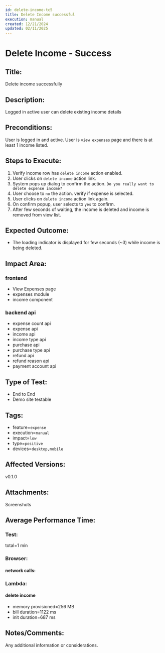 ```yaml
---
id: delete-income-tc5
title: Delete Income successful
execution: manual
created: 12/21/2024
updated: 02/11/2025
---
```


# Delete Income - Success

## Title:

Delete income successfully

## Description:

Logged in active user can delete existing income details

## Preconditions:

User is logged in and active. User is `view expenses` page and there is at least 1 income listed.

## Steps to Execute:

1. Verify income row has `delete income` action enabled.
2. User clicks on `delete income` action link.
3. System pops up dialog to confirm the action. `Do you really want to delete expense income?`
4. User choose to `no` the action. verify if expense is selected.
5. User clicks on `delete income` action link again.
6. On confirm popup, user selects to `yes` to confirm.
7. After few seconds of waiting, the income is deleted and income is removed from view list.

## Expected Outcome:

- The loading indicator is displayed for few seconds (~3) while income is being deleted.

## Impact Area:

### frontend

- View Expenses page
- expenses module
- income component

### backend api

- expense count api
- expense api
- income api
- income type api
- purchase api
- purchase type api
- refund api
- refund reason api
- payment account api

## Type of Test:

- End to End
- Demo site testable

## Tags:

- feature=`expense`
- execution=`manual`
- impact=`low`
- type=`positive`
- devices=`desktop,mobile`

## Affected Versions:

v0.1.0

## Attachments:

Screenshots

## Average Performance Time:

### Test:

total=1 min

### Browser:

#### network calls:

### Lambda:

#### delete income

- memory provisioned=256 MB
- bill duration=1122 ms
- init duration=687 ms

## Notes/Comments:

Any additional information or considerations.
